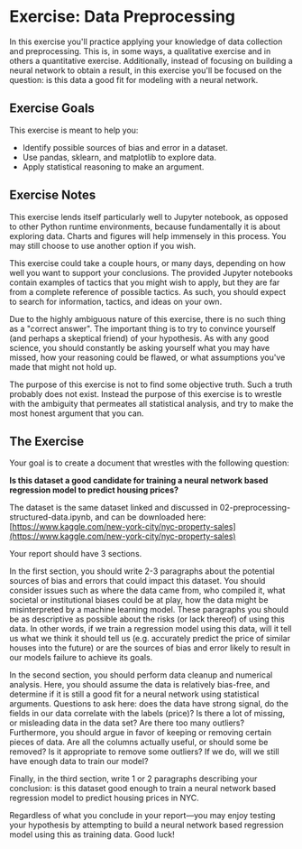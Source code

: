 # Exercise: Data Preprocessing

In this exercise you'll practice applying your knowledge of data collection and preprocessing. This is, in some ways, a qualitative exercise and in others a quantitative exercise. Additionally, instead of focusing on building a neural network to obtain a result, in this exercise you'll be focused on the question: is this data a good fit for modeling with a neural network.

## Exercise Goals

This exercise is meant to help you:

* Identify possible sources of bias and error in a dataset.
* Use pandas, sklearn, and matplotlib to explore data.
* Apply statistical reasoning to make an argument.

## Exercise Notes

This exercise lends itself particularly well to Jupyter notebook, as opposed to other Python runtime environments, because fundamentally it is about exploring data. Charts and figures will help immensely in this process. You may still choose to use another option if you wish.

This exercise could take a couple hours, or many days, depending on how well you want to support your conclusions. The provided Jupyter notebooks contain examples of tactics that you might wish to apply, but they are far from a complete reference of possible tactics. As such, you should expect to search for information, tactics, and ideas on your own.

Due to the highly ambiguous nature of this exercise, there is no such thing as a "correct answer". The important thing is to try to convince yourself (and perhaps a skeptical friend) of your hypothesis. As with any good science, you should constantly be asking yourself what you may have missed, how your reasoning could be flawed, or what assumptions you've made that might not hold up.

The purpose of this exercise is not to find some objective truth. Such a truth probably does not exist. Instead the purpose of this exercise is to wrestle with the ambiguity that permeates all statistical analysis, and try to make the most honest argument that you can.

## The Exercise

Your goal is to create a document that wrestles with the following question:

**Is this dataset a good candidate for training a neural network based regression model to predict housing prices?**

The dataset is the same dataset linked and discussed in 02-preprocessing-structured-data.ipynb, and can be downloaded here: [https://www.kaggle.com/new-york-city/nyc-property-sales](https://www.kaggle.com/new-york-city/nyc-property-sales)

Your report should have 3 sections.

In the first section, you should write 2-3 paragraphs about the potential sources of bias and errors that could impact this dataset. You should consider issues such as where the data came from, who compiled it, what societal or institutional biases could be at play, how the data might be misinterpreted by a machine learning model. These paragraphs you should be as descriptive as possible about the risks (or lack thereof) of using this data. In other words, if we train a regression model using this data, will it tell us what we think it should tell us (e.g. accurately predict the price of similar houses into the future) or are the sources of bias and error likely to result in our models failure to achieve its goals.

In the second section, you should perform data cleanup and numerical analysis. Here, you should assume the data is relatively bias-free, and determine if it is still a good fit for a neural network using statistical arguments. Questions to ask here: does the data have strong signal, do the fields in our data correlate with the labels (price)? Is there a lot of missing, or misleading data in the data set? Are there too many outliers? Furthermore, you should argue in favor of keeping or removing certain pieces of data. Are all the columns actually useful, or should some be removed? Is it appropriate to remove some outliers? If we do, will we still have enough data to train our model?

Finally, in the third section, write 1 or 2 paragraphs describing your conclusion: is this dataset good enough to train a neural network based regression model to predict housing prices in NYC.

Regardless of what you conclude in your report—you may enjoy testing your hypothesis by attempting to build a neural network based regression model using this as training data. Good luck!
